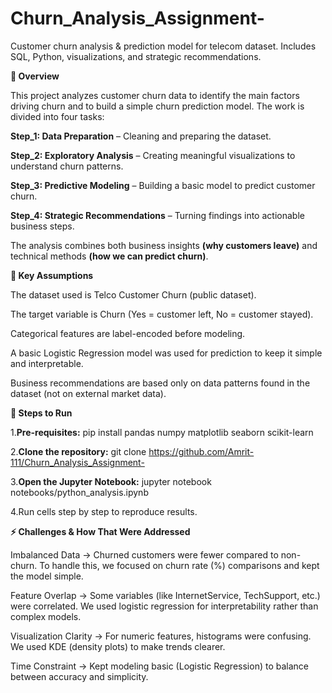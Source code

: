 # Churn_Analysis_Assignment-
Customer churn analysis &amp; prediction model for telecom dataset. Includes SQL, Python, visualizations, and strategic recommendations.


**📌 Overview**

This project analyzes customer churn data to identify the main factors driving churn and to build a simple churn prediction model. The work is divided into four tasks:

**Step_1: Data Preparation** – Cleaning and preparing the dataset.

**Step_2: Exploratory Analysis** – Creating meaningful visualizations to understand churn patterns.

**Step_3: Predictive Modeling** – Building a basic model to predict customer churn.

**Step_4: Strategic Recommendations** – Turning findings into actionable business steps.

The analysis combines both business insights **(why customers leave)** and technical methods **(how we can predict churn)**.


**🔑 Key Assumptions**

The dataset used is Telco Customer Churn (public dataset).

The target variable is Churn (Yes = customer left, No = customer stayed).

Categorical features are label-encoded before modeling.

A basic Logistic Regression model was used for prediction to keep it simple and interpretable.

Business recommendations are based only on data patterns found in the dataset (not on external market data).


**🚀 Steps to Run**

1.**Pre-requisites:**
pip install pandas numpy matplotlib seaborn scikit-learn

2.**Clone the repository:**
git clone https://github.com/Amrit-111/Churn_Analysis_Assignment-

3.**Open the Jupyter Notebook:**
jupyter notebook notebooks/python_analysis.ipynb

4.Run cells step by step to reproduce results.



**⚡ Challenges & How That Were Addressed**

Imbalanced Data → Churned customers were fewer compared to non-churn. To handle this, we focused on churn rate (%) comparisons and kept the model simple.

Feature Overlap → Some variables (like InternetService, TechSupport, etc.) were correlated. We used logistic regression for interpretability rather than complex models.

Visualization Clarity → For numeric features, histograms were confusing. We used KDE (density plots) to make trends clearer.

Time Constraint → Kept modeling basic (Logistic Regression) to balance between accuracy and simplicity.



